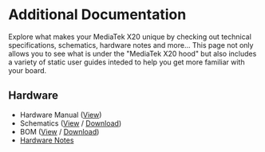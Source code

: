 # Additional Documentation

Explore what makes your MediaTek X20 unique by checking out technical specifications, schematics, hardware notes and more... This page not only allows you to see what is under the "MediaTek X20 hood" but also includes a variety of static user guides inteded to help you get more familiar with your board.

## Hardware

- Hardware Manual ([View](HardwareUserManual.md))
- Schematics ([View](https://github.com/sdrobertw/HelioX20/blob/master/AdditionalDocs/MediaTekX20_Schematics_v2.0.pdf) / [Download](https://github.com/sdrobertw/HelioX20/raw/master/AdditionalDocs/MediaTekX20_Schematics_v2.0.pdf))
- BOM ([View](https://github.com/sdrobertw/HelioX20/blob/master/AdditionalDocs/MediaTekX20_BOM.pdf) / [Download](https://github.com/sdrobertw/HelioX20/raw/master/AdditionalDocs/MediaTekX20_BOM.pdf))
- [Hardware Notes](HardwareNotes.md)
